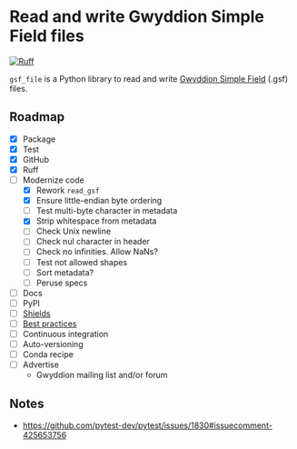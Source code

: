 # Read and write Gwyddion Simple Field files

[![Ruff](https://img.shields.io/endpoint?url=https://raw.githubusercontent.com/astral-sh/ruff/main/assets/badge/v2.json)](https://github.com/astral-sh/ruff)

`gsf_file` is a Python library to read and write [Gwyddion Simple Field](http://gwyddion.net/documentation/user-guide-en/gsf.html) (.gsf) files.

## Roadmap

- [x] Package
- [x] Test
- [x] GitHub
- [x] Ruff
- [ ] Modernize code
    - [x] Rework `read_gsf`
    - [x] Ensure little-endian byte ordering
    - [ ] Test multi-byte character in metadata
    - [x] Strip whitespace from metadata
    - [ ] Check Unix newline
    - [ ] Check nul character in header
    - [ ] Check no infinities. Allow NaNs?
    - [ ] Test not allowed shapes
    - [ ] Sort metadata?
    - [ ] Peruse specs
- [ ] Docs
- [ ] PyPI
- [ ] [Shields](https://shields.io/)
- [ ] [Best practices](https://learn.scientific-python.org/development/guides/packaging-simple/)
- [ ] Continuous integration
- [ ] Auto-versioning
- [ ] Conda recipe
- [ ] Advertise
    - Gwyddion mailing list and/or forum

## Notes

- <https://github.com/pytest-dev/pytest/issues/1830#issuecomment-425653756>
